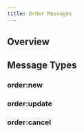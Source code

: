 ```yaml
---
title: Order Messages
---
```


## Overview

## Message Types

### order:new

### order:update

### order:cancel